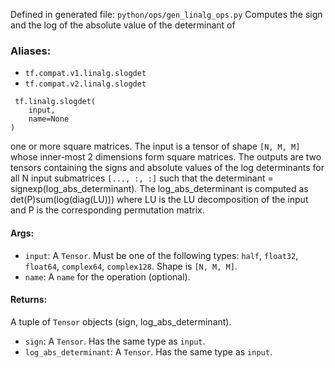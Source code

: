 Defined in generated file: `python/ops/gen_linalg_ops.py`
Computes the sign and the log of the absolute value of the determinant of
### Aliases:
- `tf.compat.v1.linalg.slogdet`
- `tf.compat.v2.linalg.slogdet`

```
 tf.linalg.slogdet(
    input,
    name=None
)
```
one or more square matrices.
The input is a tensor of shape `[N, M, M]` whose inner-most 2 dimensions form square matrices. The outputs are two tensors containing the signs and absolute values of the log determinants for all N input submatrices `[..., :, :]` such that the determinant = signexp(log_abs_determinant). The log_abs_determinant is computed as det(P)sum(log(diag(LU))) where LU is the LU decomposition of the input and P is the corresponding permutation matrix.
#### Args:
- `input`: A `Tensor`. Must be one of the following types: `half`, `float32`, `float64`, `complex64`, `complex128`. Shape is `[N, M, M]`.
- `name`: A `name` for the operation (optional).
#### Returns:
A tuple of `Tensor` objects (sign, log_abs_determinant).
- `sign`: A `Tensor`. Has the same type as `input`.
- `log_abs_determinant`: A `Tensor`. Has the same type as `input`.
